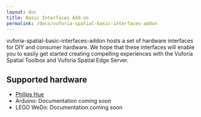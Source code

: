 ```yaml
---
layout: doc
title: Basic Interfaces Add-on
permalink: /docs/vuforia-spatial-basic-interfaces-addon
---
```


vuforia-spatial-basic-interfaces-addon hosts a set of hardware interfaces for
DIY and consumer hardware. We hope that these interfaces will enable you to
easily get started creating compelling experiences with the Vuforia Spatial
Toolbox and Vuforia Spatial Edge Server.

## Supported hardware

- [Philips Hue](./interfaces/philipsHue)
- Arduino: Documentation coming soon
- LEGO WeDo: Documentation coming soon

